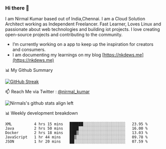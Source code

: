 ### Hi there 👋

 I am Nirmal Kumar based out of India,Chennai. I am a Cloud Solution Architect working as Independent Freelancer. Fast Learner, Loves Linux and passionate about web technologies and building iot projects. I love creating open-source projects and contributing to the community.

- I’m currently working on a app to keep up the inspiration for creators and consumers.
- I am documenting my learnings on my blog [https://nkdews.me](https://nkdews.me)


📊 My Github Summary

[![GitHub Streak](https://github-readme-streak-stats.herokuapp.com?user=nk-gears&theme=dark&hide_border=true&date_format=M%20j%5B%2C%20Y%5D)](https://git.io/streak-stats)


📫 Reach Me via  Twitter : [@nirmal_kumar](https://twitter.com/nirmal_kumar)

![Nirmals's github stats align left](https://github-readme-stats.vercel.app/api?username=nk-gears&show_icons=true)


📊 Weekly development breakdown

<!--START_SECTION:waka-->
```text
XML          4 hrs 15 mins   ██████░░░░░░░░░░░░░░░░░░░   23.95 % 
Java         2 hrs 50 mins   ████░░░░░░░░░░░░░░░░░░░░░   16.00 % 
Docker       2 hrs 18 mins   ███▒░░░░░░░░░░░░░░░░░░░░░   13.03 % 
JavaScript   1 hr 44 mins    ██▒░░░░░░░░░░░░░░░░░░░░░░   09.78 % 
JSON         1 hr 20 mins    ██░░░░░░░░░░░░░░░░░░░░░░░   07.59 % 
```
<!--END_SECTION:waka-->


